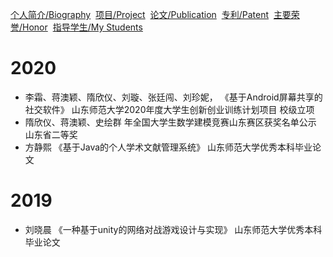 [个人简介/Biography](./index.md)&nbsp; [项目/Project](./project.md)&nbsp; [论文/Publication](./publication.md)&nbsp;  [专利/Patent](./Patent.md)&nbsp; [主要荣誉/Honor](./honor.md)&nbsp; [指导学生/My Students](./student.md)


# 2020
- 李霜、蒋澳颖、隋欣仪、刘璇、张廷闯、刘珍妮， 《基于Android屏幕共享的社交软件》  山东师范大学2020年度大学生创新创业训练计划项目 校级立项
- 隋欣仪、蒋澳颖、史绘群   年全国大学生数学建模竞赛山东赛区获奖名单公示  山东省二等奖
- 方静熙 《基于Java的个人学术文献管理系统》 山东师范大学优秀本科毕业论文

# 2019
- 刘晓晨 《一种基于unity的网络对战游戏设计与实现》 山东师范大学优秀本科毕业论文

